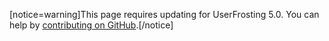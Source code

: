 [notice=warning]This page requires updating for UserFrosting 5.0. You can help by [contributing on GitHub](https://github.com/userfrosting/learn/tree/5.0-beta).[/notice]